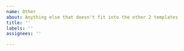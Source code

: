 ```yaml
---
name: Other
about: Anything else that doesn't fit into the other 2 templates
title: ''
labels: ''
assignees: ''

---
```



